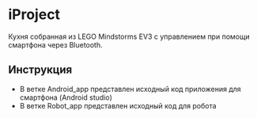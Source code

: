 # iProject
Кухня собранная из LEGO Mindstorms EV3 с управлением при помощи смартфона через Bluetooth.

## Инструкция
- В ветке Android_app представлен исходный код приложения для смартфона (Android studio)
- В ветке Robot_app представлен исходный код для робота